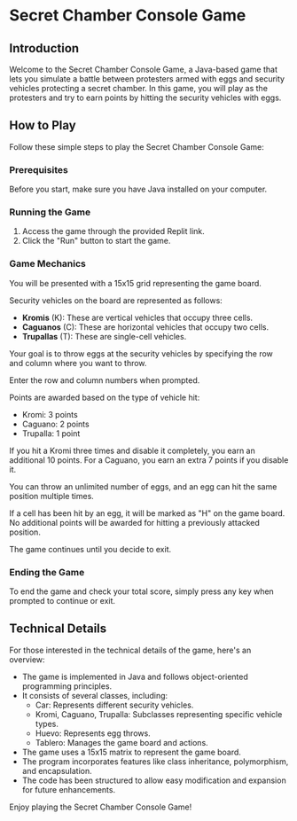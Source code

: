 # Secret Chamber Console Game

## Introduction
<p>Welcome to the Secret Chamber Console Game, a Java-based game that lets you simulate a battle between protesters armed with eggs and security vehicles protecting a secret chamber. In this game, you will play as the protesters and try to earn points by hitting the security vehicles with eggs.</p>

## How to Play
<p>Follow these simple steps to play the Secret Chamber Console Game:</p>

### Prerequisites
<p>Before you start, make sure you have Java installed on your computer.</p>

### Running the Game
<ol>
<li>Access the game through the provided Replit link.</li>
<li>Click the "Run" button to start the game.</li>
</ol>

### Game Mechanics
<p>You will be presented with a 15x15 grid representing the game board.</p>
<p>Security vehicles on the board are represented as follows:</p>
<ul>
<li><strong>Kromis</strong> (K): These are vertical vehicles that occupy three cells.</li>
<li><strong>Caguanos</strong> (C): These are horizontal vehicles that occupy two cells.</li>
<li><strong>Trupallas</strong> (T): These are single-cell vehicles.</li>
</ul>
<p>Your goal is to throw eggs at the security vehicles by specifying the row and column where you want to throw.</p>
<p>Enter the row and column numbers when prompted.</p>
<p>Points are awarded based on the type of vehicle hit:</p>
<ul>
<li>Kromi: 3 points</li>
<li>Caguano: 2 points</li>
<li>Trupalla: 1 point</li>
</ul>
<p>If you hit a Kromi three times and disable it completely, you earn an additional 10 points. For a Caguano, you earn an extra 7 points if you disable it.</p>
<p>You can throw an unlimited number of eggs, and an egg can hit the same position multiple times.</p>
<p>If a cell has been hit by an egg, it will be marked as "H" on the game board. No additional points will be awarded for hitting a previously attacked position.</p>
<p>The game continues until you decide to exit.</p>

### Ending the Game
<p>To end the game and check your total score, simply press any key when prompted to continue or exit.</p>

## Technical Details
<p>For those interested in the technical details of the game, here's an overview:</p>
<ul>
<li>The game is implemented in Java and follows object-oriented programming principles.</li>
<li>It consists of several classes, including:
  <ul>
  <li>Car: Represents different security vehicles.</li>
  <li>Kromi, Caguano, Trupalla: Subclasses representing specific vehicle types.</li>
  <li>Huevo: Represents egg throws.</li>
  <li>Tablero: Manages the game board and actions.</li>
  </ul>
</li>
<li>The game uses a 15x15 matrix to represent the game board.</li>
<li>The program incorporates features like class inheritance, polymorphism, and encapsulation.</li>
<li>The code has been structured to allow easy modification and expansion for future enhancements.</li>
</ul>

<p>Enjoy playing the Secret Chamber Console Game!</p>
